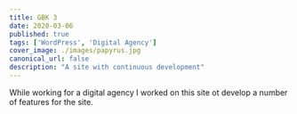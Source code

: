 ```yaml
---
title: GBK 3
date: 2020-03-06
published: true
tags: ['WordPress', 'Digital Agency']
cover_image: ./images/papyrus.jpg
canonical_url: false
description: "A site with continuous development"
---
```


While working for a digital agency I worked on this site ot develop a number of features for the site.
